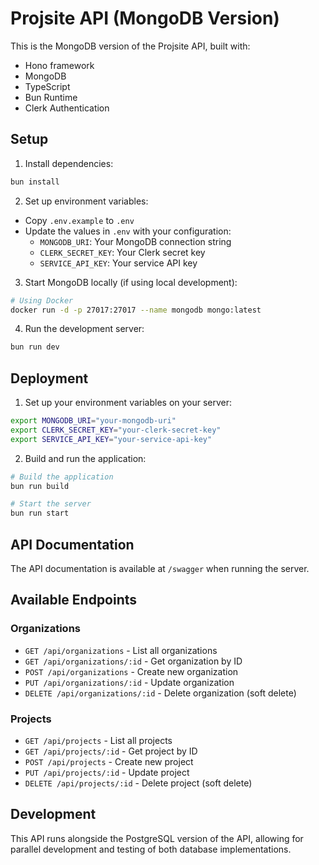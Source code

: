 # Projsite API (MongoDB Version)

This is the MongoDB version of the Projsite API, built with:
- Hono framework
- MongoDB
- TypeScript
- Bun Runtime
- Clerk Authentication

## Setup

1. Install dependencies:
```bash
bun install
```

2. Set up environment variables:
- Copy `.env.example` to `.env`
- Update the values in `.env` with your configuration:
  - `MONGODB_URI`: Your MongoDB connection string
  - `CLERK_SECRET_KEY`: Your Clerk secret key
  - `SERVICE_API_KEY`: Your service API key

3. Start MongoDB locally (if using local development):
```bash
# Using Docker
docker run -d -p 27017:27017 --name mongodb mongo:latest
```

4. Run the development server:
```bash
bun run dev
```

## Deployment

1. Set up your environment variables on your server:
```bash
export MONGODB_URI="your-mongodb-uri"
export CLERK_SECRET_KEY="your-clerk-secret-key"
export SERVICE_API_KEY="your-service-api-key"
```

2. Build and run the application:
```bash
# Build the application
bun run build

# Start the server
bun run start
```

## API Documentation

The API documentation is available at `/swagger` when running the server.

## Available Endpoints

### Organizations
- `GET /api/organizations` - List all organizations
- `GET /api/organizations/:id` - Get organization by ID
- `POST /api/organizations` - Create new organization
- `PUT /api/organizations/:id` - Update organization
- `DELETE /api/organizations/:id` - Delete organization (soft delete)

### Projects
- `GET /api/projects` - List all projects
- `GET /api/projects/:id` - Get project by ID
- `POST /api/projects` - Create new project
- `PUT /api/projects/:id` - Update project
- `DELETE /api/projects/:id` - Delete project (soft delete)

## Development

This API runs alongside the PostgreSQL version of the API, allowing for parallel development and testing of both database implementations. 